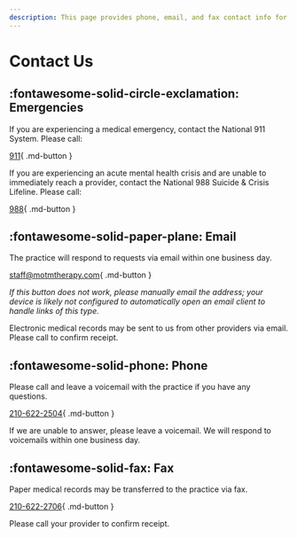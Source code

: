 ```yaml
---
description: This page provides phone, email, and fax contact info for Matters of the Mind Therapy, LLC.
---
```


# Contact Us

## :fontawesome-solid-circle-exclamation: Emergencies 

If you are experiencing a medical emergency, contact the National 911 System. Please call:

[911](tel:911){ .md-button }

If you are experiencing an acute mental health crisis and are unable to immediately reach a provider, contact the National 988 Suicide & Crisis Lifeline. Please call:

[988](tel:988){ .md-button }

## :fontawesome-solid-paper-plane: Email 

The practice will respond to requests via email within one business day.

[staff@motmtherapy.com](mailto:staff@motmtherapy.com){ .md-button }

_If this button does not work, please manually email the address;_
_your device is likely not configured to automatically open an email client to handle links of this type._

Electronic medical records may be sent to us from other providers via email. Please call to confirm receipt.

## :fontawesome-solid-phone: Phone

Please call and leave a voicemail with the practice if you have any questions.

[210-622-2504](tel:2106222504){ .md-button }

If we are unable to answer, please leave a voicemail. We will respond to voicemails within one business day.

## :fontawesome-solid-fax: Fax

Paper medical records may be transferred to the practice via fax.

[210-622-2706](tel:2106222706){ .md-button }

Please call your provider to confirm receipt.
